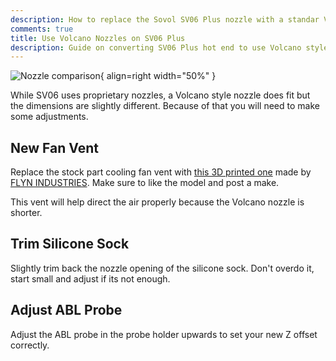 ```yaml
---
description: How to replace the Sovol SV06 Plus nozzle with a standar Volcano style one
comments: true
title: Use Volcano Nozzles on SV06 Plus
description: Guide on converting SV06 Plus hot end to use Volcano style nozzles
---
```


![Nozzle comparison](/images/plus/nozzle_comparison.webp){ align=right width="50%" }

While SV06 uses proprietary nozzles, a Volcano style nozzle does fit but the dimensions are slightly different. Because of that you will need to make some adjustments.

## New Fan Vent

Replace the stock part cooling fan vent with [this 3D printed one](https://www.printables.com/model/418096-sv06-plus-fan-duct-regular-volcano) made by [FLYN INDUSTRIES](https://www.printables.com/@FLYNINDUSTRIES). Make sure to like the model and post a make.

This vent will help direct the air properly because the Volcano nozzle is shorter.

## Trim Silicone Sock

Slightly trim back the nozzle opening of the silicone sock. Don't overdo it, start small and adjust if its not enough. 

## Adjust ABL Probe

Adjust the ABL probe in the probe holder upwards to set your new Z offset correctly.

